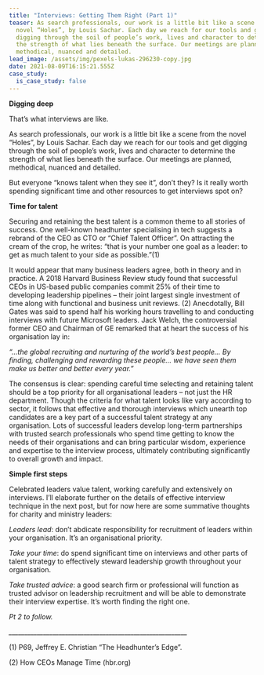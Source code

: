 ```yaml
---
title: "Interviews: Getting Them Right (Part 1)"
teaser: As search professionals, our work is a little bit like a scene from the
  novel “Holes”, by Louis Sachar. Each day we reach for our tools and get
  digging through the soil of people’s work, lives and character to determine
  the strength of what lies beneath the surface. Our meetings are planned,
  methodical, nuanced and detailed.
lead_image: /assets/img/pexels-lukas-296230-copy.jpg
date: 2021-08-09T16:15:21.555Z
case_study:
  is_case_study: false
---
```

**Digging deep**

That’s what interviews are like.

As search professionals, our work is a little bit like a scene from the novel “Holes”, by Louis Sachar. Each day we reach for our tools and get digging through the soil of people’s work, lives and character to determine the strength of what lies beneath the surface. Our meetings are planned, methodical, nuanced and detailed.

But everyone “knows talent when they see it”, don’t they? Is it really worth spending significant time and other resources to get interviews spot on?

**Time for talent**

Securing and retaining the best talent is a common theme to all stories of success. One well-known headhunter specialising in tech suggests a rebrand of the CEO as CTO or “Chief Talent Officer”. On attracting the cream of the crop, he writes: “that is your number one goal as a leader: to get as much talent to your side as possible.”(1)[](#_ftn1)

It would appear that many business leaders agree, both in theory and in practice. A 2018 Harvard Business Review study found that successful CEOs in US-based public companies commit 25% of their time to developing leadership pipelines – their joint largest single investment of time along with functional and business unit reviews. (2)[](#_ftn2)  Anecdotally, Bill Gates was said to spend half his working hours travelling to and conducting interviews with future Microsoft leaders. Jack Welch, the controversial former CEO and Chairman of GE remarked that at heart the success of his organisation lay in:

*“…the global recruiting and nurturing of the world’s best people... By finding, challenging and rewarding these people… we have seen them make us better and better every year.”*

The consensus is clear: spending careful time selecting and retaining talent should be a top priority for all organisational leaders – not just the HR department. Though the criteria for what talent looks like vary according to sector, it follows that effective and thorough interviews which unearth top candidates are a key part of a successful talent strategy at any organisation. Lots of successful leaders develop long-term partnerships with trusted search professionals who spend time getting to know the needs of their organisations and can bring particular wisdom, experience and expertise to the interview process, ultimately contributing significantly to overall growth and impact.

**Simple first steps**

Celebrated leaders value talent, working carefully and extensively on interviews. I’ll elaborate further on the details of effective interview technique in the next post, but for now here are some summative thoughts for charity and ministry leaders:

*Leaders lead*: don’t abdicate responsibility for recruitment of leaders within your organisation. It’s an organisational priority.

*Take your time*: do spend significant time on interviews and other parts of talent strategy to effectively steward leadership growth throughout your organisation.

*Take trusted advice*: a good search firm or professional will function as trusted advisor on leadership recruitment and will be able to demonstrate their interview expertise. It’s worth finding the right one.

*Pt 2 to follow.*

*\_\_\_\_\_\_\_\_\_\_\_\_\_\_\_\_\_\_\_\_\_\_\_\_\_\_\_\_\_\_\_\_\_\_\_\_\_\_\_\_\_\_\_\_\_\_\_\_\_\_\_\_\_\_\_\__*

(1) P69, Jeffrey E. Christian “The Headhunter’s Edge”. 

(2) How CEOs Manage Time (hbr.org)